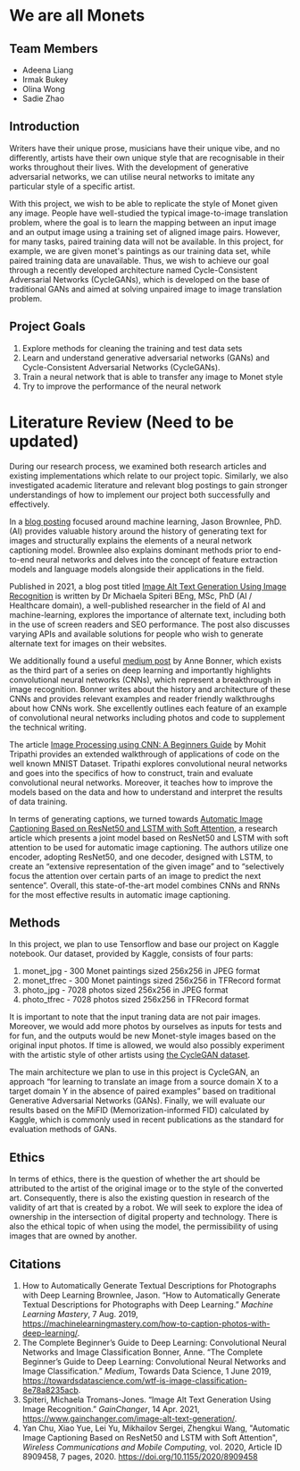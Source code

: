# We are all Monets

## Team Members
+ Adeena Liang
+ Irmak Bukey
+ Olina Wong
+ Sadie Zhao

## Introduction
Writers have their unique prose, musicians have their unique vibe, and no differently, artists have their own unique style that are recognisable in their works throughout their lives. With the development of generative adversarial networks, we can utilise neural networks to imitate any particular style of a specific artist. 

With this project, we wish to be able to replicate the style of Monet given any image. People have well-studied the typical image-to-image translation problem, where the goal is to learn the mapping between an input image and an output image using a training set of aligned image pairs. However, for many tasks, paired training data will not be available. In this project, for example, we are given monet's paintings as our training data set, while paired training data are unavailable. Thus, we wish to achieve our goal through a recently developed architecture named Cycle-Consistent Adversarial Networks (CycleGANs), which is developed on the base of traditional GANs and aimed at solving unpaired image to image translation problem. 


## Project Goals

1. Explore methods for cleaning the training and test data sets
2. Learn and understand generative adversarial networks (GANs) and Cycle-Consistent Adversarial Networks (CycleGANs).
3. Train a neural network that is able to transfer any image to Monet style
4. Try to improve the performance of the neural network

# Literature Review (Need to be updated)
During our research process, we examined both research articles and existing implementations which relate to our project topic. Similarly, we also investigated academic literature and relevant blog postings to gain stronger understandings of how to implement our project both successfully and effectively.

In a [blog posting](https://machinelearningmastery.com/how-to-caption-photos-with-deep-learning/) focused around machine learning, Jason Brownlee, PhD. (AI) provides valuable history around the history of generating text for images and structurally explains the elements of a neural network captioning model. Brownlee also explains dominant methods prior to end-to-end neural networks and delves into the concept of feature extraction models and language models alongside their applications in the field.

Published in 2021, a blog post titled [Image Alt Text Generation Using Image Recognition](https://www.gainchanger.com/image-alt-text-generation/) is written by Dr Michaela Spiteri BEng, MSc, PhD (AI / Healthcare domain), a well-published researcher in the field of AI and machine-learning, explores the importance of alternate text, including both in the use of screen readers and SEO performance. The post also discusses varying APIs and available solutions for people who wish to generate alternate text for images on their websites.

We additionally found a useful [medium post](https://towardsdatascience.com/wtf-is-image-classification-8e78a8235acb) by Anne Bonner, which exists as the third part of a series on deep learning and importantly highlights convolutional neural networks (CNNs), which represent a breakthrough in image recognition. Bonner writes about the history and architecture of these CNNs and provides relevant examples and reader friendly walkthroughs about how CNNs work. She excellently outlines each feature of an example of convolutional neural networks including photos and code to supplement the technical writing.

The article [Image Processing using CNN: A Beginners Guide](https://www.analyticsvidhya.com/blog/2021/06/image-processing-using-cnn-a-beginners-guide/) by Mohit Tripathi provides an extended walkthrough of applications of code on the well known MNIST Dataset. Tripathi explores convolutional neural networks and goes into the specifics of how to construct, train and evaluate convolutional neural networks. Moreover, it teaches how to improve the models based on the data and how to understand and interpret the results of data training.

In terms of generating captions, we turned towards [Automatic Image Captioning Based on ResNet50 and LSTM with Soft Attention](https://www.hindawi.com/journals/wcmc/2020/8909458/), a research article which presents a joint model based on ResNet50 and LSTM with soft attention to be used for automatic image captioning. The authors utilize one encoder, adopting ResNet50, and one decoder, designed with LSTM, to create an “extensive representation of the given image” and to “selectively focus the attention over certain parts of an image to predict the next sentence”. Overall, this state-of-the-art model combines CNNs and RNNs for the most effective results in automatic image captioning.

## Methods
In this project, we plan to use Tensorflow and base our project on Kaggle notebook. Our dataset, provided by Kaggle, consists of four parts:
1. monet_jpg - 300 Monet paintings sized 256x256 in JPEG format
2. monet_tfrec - 300 Monet paintings sized 256x256 in TFRecord format
3. photo_jpg - 7028 photos sized 256x256 in JPEG format
4. photo_tfrec - 7028 photos sized 256x256 in TFRecord format

It is important to note that the input traning data are not pair images. Moreover, we would add more photos by ourselves as inputs for tests and for fun, and the outputs would be new Monet-style images based on the original input photos. If time is allowed, we would also possibly experiment with the artistic style of other artists using [the CycleGAN dataset](https://github.com/junyanz/CycleGAN).

The main architecture we plan to use in this project is CycleGAN, an approach “for learning to translate an image from a source domain X to a target domain Y in the absence of paired examples” based on traditional Generative Adversarial Networks (GANs). Finally, we will evaluate our results based on the MiFID (Memorization-informed FID) calculated by Kaggle, which is commonly used in recent publications as the standard for evaluation methods of GANs.

## Ethics
In terms of ethics, there is the question of whether the art should be attributed to the artist of the original image or to the style of the converted art. Consequently, there is also the existing question in research of the validity of art that is created by a robot. We will seek to explore the idea of ownership in the intersection of digital property and technology. There is also the ethical topic of when using the model, the permissibility of using images that are owned by another.



## Citations
1. How to Automatically Generate Textual Descriptions for Photographs with Deep Learning
Brownlee, Jason. “How to Automatically Generate Textual Descriptions for Photographs with Deep Learning.” *Machine Learning Mastery*, 7 Aug. 2019, https://machinelearningmastery.com/how-to-caption-photos-with-deep-learning/. <br>
2.  The Complete Beginner’s Guide to Deep Learning: Convolutional Neural Networks and Image Classification
Bonner, Anne. “The Complete Beginner’s Guide to Deep Learning: Convolutional Neural Networks and Image Classification.” *Medium*, Towards Data Science, 1 June 2019, https://towardsdatascience.com/wtf-is-image-classification-8e78a8235acb. <br>
3. Spiteri, Michaela Tromans-Jones. “Image Alt Text Generation Using Image Recognition.” *GainChanger*, 14 Apr. 2021, https://www.gainchanger.com/image-alt-text-generation/. <br>
4. Yan Chu, Xiao Yue, Lei Yu, Mikhailov Sergei, Zhengkui Wang, "Automatic Image Captioning Based on ResNet50 and LSTM with Soft Attention", *Wireless Communications and Mobile Computing*, vol. 2020, Article ID 8909458, 7 pages, 2020. https://doi.org/10.1155/2020/8909458 <br>
